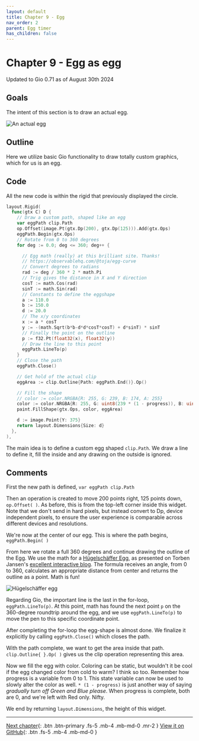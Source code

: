 ```yaml
---
layout: default
title: Chapter 9 - Egg
nav_order: 2
parent: Egg timer
has_children: false
---
```


# Chapter 9 - Egg as egg

Updated to Gio 0.71 as of August 30th 2024

## Goals

The intent of this section is to draw an actual egg.

![An actual egg](09_egg_as_egg.gif)

## Outline

Here we utilize basic Gio functionality to draw totally custom graphics, which for us is an egg.

## Code

All the new code is within the rigid that previously displayed the circle.

```go
layout.Rigid(
  func(gtx C) D {
    // Draw a custom path, shaped like an egg
    var eggPath clip.Path
    op.Offset(image.Pt(gtx.Dp(200), gtx.Dp(125))).Add(gtx.Ops)
    eggPath.Begin(gtx.Ops)
    // Rotate from 0 to 360 degrees
    for deg := 0.0; deg <= 360; deg++ {

      // Egg math (really) at this brilliant site. Thanks!
      // https://observablehq.com/@toja/egg-curve
      // Convert degrees to radians
      rad := deg / 360 * 2 * math.Pi
      // Trig gives the distance in X and Y direction
      cosT := math.Cos(rad)
      sinT := math.Sin(rad)
      // Constants to define the eggshape
      a := 110.0
      b := 150.0
      d := 20.0
      // The x/y coordinates
      x := a * cosT
      y := -(math.Sqrt(b*b-d*d*cosT*cosT) + d*sinT) * sinT
      // Finally the point on the outline
      p := f32.Pt(float32(x), float32(y))
      // Draw the line to this point
      eggPath.LineTo(p)
    }
    // Close the path
    eggPath.Close()

    // Get hold of the actual clip
    eggArea := clip.Outline{Path: eggPath.End()}.Op()

    // Fill the shape
    // color := color.NRGBA{R: 255, G: 239, B: 174, A: 255}
    color := color.NRGBA{R: 255, G: uint8(239 * (1 - progress)), B: uint8(174 * (1 - progress)), A: 255}
    paint.FillShape(gtx.Ops, color, eggArea)

    d := image.Point{Y: 375}
    return layout.Dimensions{Size: d}
  },
),

```

The main idea is to define a custom egg shaped `clip.Path`. We draw a line to define it, fill the inside and any drawing on the outside is ignored.

## Comments

First the new path is defined, `var eggPath clip.Path`

Then an operation is created to move 200 points right, 125 points down, `op.Offset( )`. As before, this is from the top-left corner inside this widget. Note that we don't send in hard pixels, but instead convert to Dp, device independent pixels, to ensure the user experience is comparable across different devices and resolutions.

We're now at the center of our egg. This is where the path begins, `eggPath.Begin( )`

From here we rotate a full 360 degrees and continue drawing the outline of the Egg. We use the math for a [Hügelschäffer Egg](https://mathcurve.com/courbes2d.gb/oeuf/oeuf.shtml), as presented on Torben Jansen's [excellent interactive blog](https://observablehq.com/@toja/egg-curve). The formula receives an angle, from 0 to 360, calculates an appropriate distance from center and returns the outline as a point. Math is fun!

![Hügelschäffer egg](09_torben_jansen.gif)

Regarding Gio, the important line is the last in the for-loop, `eggPath.LineTo(p)`. At this point, math has found the next point `p` on the 360-degree roundtrip around the egg, and we use `eggPath.LineTo(p)` to move the pen to this specific coordinate point.

After completing the for-loop the egg-shape is almost done. We finalize it explicitly by calling `eggPath.Close()` which closes the path.

With the path complete, we want to get the area inside that path. `clip.Outline{ }.Op( )` gives us the clip operation representing this area.

Now we fill the egg with color. Coloring can be static, but wouldn't it be cool if the egg changed color from cold to warm? I think so too. Remember how progress is a variable from 0 to 1. This state variable can now be used to slowly alter the color as well. `* (1 - progress)` is just another way of saying _gradually turn off Green and Blue please_. When progress is complete, both are 0, and we're left with Red only. Nifty.

We end by returning `layout.Dimensions`, the height of this widget.

---

[Next chapter](10_input_boiltime.md){: .btn .btn-primary .fs-5 .mb-4 .mb-md-0 .mr-2 }
[View it on GitHub](https://github.com/jonegil/gui-with-gio/tree/main/egg_timer){: .btn .fs-5 .mb-4 .mb-md-0 }
